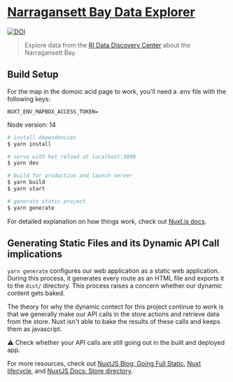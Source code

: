 # [Narragansett Bay Data Explorer](https://data-explorer.riddc.brown.edu)

[![DOI](https://zenodo.org/badge/271652303.svg)](https://zenodo.org/badge/latestdoi/271652303)

> Explore data from the [RI Data Discovery Center](https://ridatadiscovery.org) about the Narragansett Bay.

## Build Setup

For the map in the domoic acid page to work, you'll need a .env file with the following keys:
```
NUXT_ENV_MAPBOX_ACCESS_TOKEN=
```

Node version: 14

```bash
# install dependencies
$ yarn install

# serve with hot reload at localhost:3000
$ yarn dev

# build for production and launch server
$ yarn build
$ yarn start

# generate static project
$ yarn generate
```

For detailed explanation on how things work, check out [Nuxt.js docs](https://nuxtjs.org).


## Generating Static Files and its Dynamic API Call implications
`yarn generate` configures our web application as a static web application. During this process, it generates every route as an HTML file and exports it to the `dist/` directory. This process raises a concern whether our dynamic content gets baked. 

The theory for why the dynamic contect for this project continue to work is that we generally make our API calls in the store actions and retrieve data from the store. Nuxt isn't able to bake the results of these calls and keeps them as javascript. 

:warning: Check whether your API calls are still going out in the built and deployed app. 

For more resources, check out [NuxtJS Blog: Going Full Static](https://nuxtjs.org/blog/going-full-static), [Nuxt lifecycle](https://nuxtjs.org/docs/2.x/concepts/nuxt-lifecycle), and [NuxtJS Docs: Store directory](https://nuxtjs.org/docs/2.x/directory-structure/store).
